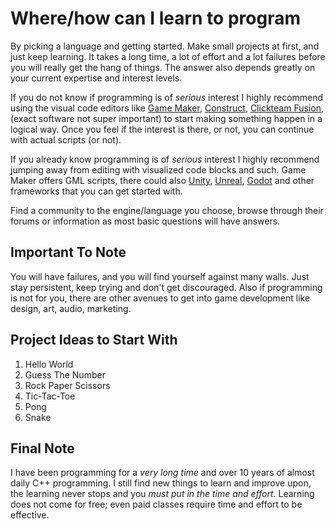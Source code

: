 
# Where/how can I learn to program

By picking a language and getting started. Make small projects at first, and just keep learning. It takes a long time, a lot of effort and a lot failures before you will really get the hang of things. The answer also depends greatly on your current expertise and interest levels.

If you do not know if programming is of _serious_ interest I highly recommend using the visual code editors like [Game Maker](https://www.yoyogames.com/gamemaker), [Construct](https://www.scirra.com/), [Clickteam Fusion](https://www.clickteam.com/clickteam-fusion-2-5), (exact software not super important) to start making something happen in a logical way. Once you feel if the interest is there, or not, you can continue with actual scripts (or not).

If you already know programming is of _serious_ interest I highly recommend jumping away from editing with visualized code blocks and such. Game Maker offers GML scripts, there could also [Unity](https://unity3d.com/), [Unreal](https://www.unrealengine.com), [Godot](https://godotengine.org/) and other frameworks that you can get started with.

Find a community to the engine/language you choose, browse through their forums or information as most basic questions will have answers.

## Important To Note

You will have failures, and you will find yourself against many walls. Just stay persistent, keep trying and don't get discouraged. Also if programming is not for you, there are other avenues to get into game development like design, art, audio, marketing.

## Project Ideas to Start With

1. Hello World
2. Guess The Number
3. Rock Paper Scissors
4. Tic-Tac-Toe
5. Pong
6. Snake

## Final Note

I have been programming for a _very long time_ and over 10 years of almost daily C++ programming. I still find new things to learn and improve upon, the learning never stops and you *must put in the time and effort.* Learning does not come for free; even paid classes require time and effort to be effective.
